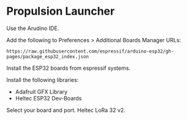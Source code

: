 # Propulsion Launcher

Use the Arudino IDE.

Add the following to Preferences > Additional Boards Manager URLs:

```
https://raw.githubusercontent.com/espressif/arduino-esp32/gh-pages/package_esp32_index.json
```

Install the ESP32 boards from espressif systems.

Install the following libraries:

 - Adafruit GFX Library
 - Heltec ESP32 Dev-Boards

Select your board and port. Heltec LoRa 32 v2.


